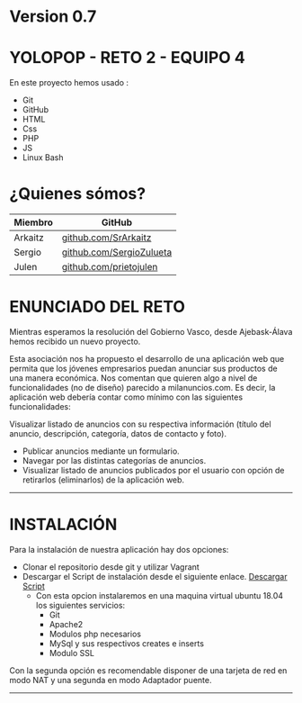 # Version 0.7
# YOLOPOP - RETO 2 - EQUIPO 4


En este proyecto hemos usado :

  - Git
  - GitHub 
  - HTML
  - Css
  - PHP 
  - JS
  - Linux Bash

# ¿Quienes sómos?

| Miembro | GitHub |
| ------ | ------ |
| Arkaitz | [github.com/SrArkaitz](https://github.com/SrArkaitz) |
| Sergio | [github.com/SergioZulueta](https://github.com/SergioZulueta) |
| Julen | [github.com/prietojulen](https://github.com/prietojulen) |

  

# ENUNCIADO DEL RETO


Mientras esperamos la resolución del Gobierno Vasco, desde Ajebask-Álava hemos recibido un nuevo proyecto.

Esta asociación nos ha propuesto el desarrollo de una aplicación web que permita que los jóvenes empresarios puedan anunciar sus productos de una manera económica.
Nos comentan que quieren algo a nivel de funcionalidades (no de diseño) parecido a milanuncios.com. Es decir, la aplicación web debería contar como mínimo con las
siguientes funcionalidades:

Visualizar listado de anuncios con su respectiva información (título del anuncio, descripción, categoría, datos de contacto y foto).

* Publicar anuncios mediante un formulario.
* Navegar por las distintas categorías de anuncios.
* Visualizar listado de anuncios publicados por el usuario con opción de retirarlos
(eliminarlos) de la aplicación web.

_____________________

# INSTALACIÓN 

Para la instalación de nuestra aplicación hay dos opciones:
* Clonar el repositorio desde git y utilizar Vagrant
* Descargar el Script de instalación desde el siguiente enlace. [Descargar Script](https://drive.google.com/open?id=1xRzUiZwPUMsb737OlwGwbtpp1d4CncdK)
    * Con esta opcion instalaremos en una maquina virtual ubuntu 18.04 los siguientes servicios:
        * Git
        * Apache2
        * Modulos php necesarios
        * MySql y sus respectivos creates e inserts
        * Modulo SSL

Con la segunda opción es recomendable disponer de una tarjeta de red en modo NAT y una segunda en modo Adaptador puente. 

_____________________






